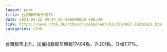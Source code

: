 ```yaml
---
layout: post
title: 台股開市後升逾1%
date: 2021-04-22 09:07:01.000000000 +08:00
link: https://news.rthk.hk/rthk/ch/component/k2/1587067-20210422.htm
categories: rthk
---
```


台灣股市上升。加權指數較早時報17404點，升201點，升幅1.17%。
